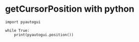 # getCursorPosition with python

```
import pyautogui

while True: 
    print(pyautogui.position())
```
